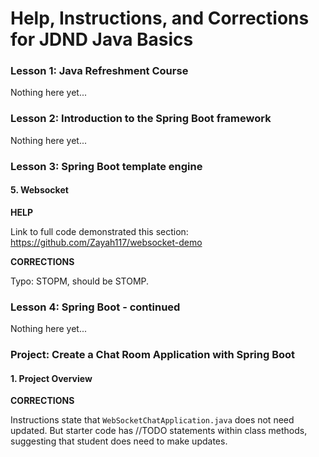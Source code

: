 # Help, Instructions, and Corrections for JDND Java Basics

### Lesson 1: Java Refreshment Course

Nothing here yet...

### Lesson 2: Introduction to the Spring Boot framework

Nothing here yet...

### Lesson 3: Spring Boot template engine

#### 5. Websocket

**HELP**

Link to full code demonstrated this section: https://github.com/Zayah117/websocket-demo

**CORRECTIONS**

Typo: STOPM, should be STOMP.

### Lesson 4: Spring Boot - continued

Nothing here yet...

### Project: Create a Chat Room Application with Spring Boot

#### 1. Project Overview

**CORRECTIONS**

Instructions state that ```WebSocketChatApplication.java``` does not need updated. But starter code has //TODO statements within class methods, suggesting that student does need to make updates.
